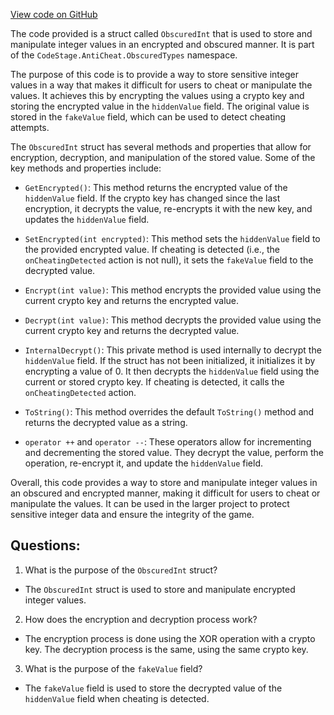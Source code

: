 [View code on GitHub](https://github.com/TieHaxJan/Brick-Force/Assembly-CSharp\CodeStage.AntiCheat.ObscuredTypes\ObscuredInt.cs)

The code provided is a struct called `ObscuredInt` that is used to store and manipulate integer values in an encrypted and obscured manner. It is part of the `CodeStage.AntiCheat.ObscuredTypes` namespace.

The purpose of this code is to provide a way to store sensitive integer values in a way that makes it difficult for users to cheat or manipulate the values. It achieves this by encrypting the values using a crypto key and storing the encrypted value in the `hiddenValue` field. The original value is stored in the `fakeValue` field, which can be used to detect cheating attempts.

The `ObscuredInt` struct has several methods and properties that allow for encryption, decryption, and manipulation of the stored value. Some of the key methods and properties include:

- `GetEncrypted()`: This method returns the encrypted value of the `hiddenValue` field. If the crypto key has changed since the last encryption, it decrypts the value, re-encrypts it with the new key, and updates the `hiddenValue` field.

- `SetEncrypted(int encrypted)`: This method sets the `hiddenValue` field to the provided encrypted value. If cheating is detected (i.e., the `onCheatingDetected` action is not null), it sets the `fakeValue` field to the decrypted value.

- `Encrypt(int value)`: This method encrypts the provided value using the current crypto key and returns the encrypted value.

- `Decrypt(int value)`: This method decrypts the provided value using the current crypto key and returns the decrypted value.

- `InternalDecrypt()`: This private method is used internally to decrypt the `hiddenValue` field. If the struct has not been initialized, it initializes it by encrypting a value of 0. It then decrypts the `hiddenValue` field using the current or stored crypto key. If cheating is detected, it calls the `onCheatingDetected` action.

- `ToString()`: This method overrides the default `ToString()` method and returns the decrypted value as a string.

- `operator ++` and `operator --`: These operators allow for incrementing and decrementing the stored value. They decrypt the value, perform the operation, re-encrypt it, and update the `hiddenValue` field.

Overall, this code provides a way to store and manipulate integer values in an obscured and encrypted manner, making it difficult for users to cheat or manipulate the values. It can be used in the larger project to protect sensitive integer data and ensure the integrity of the game.
## Questions: 
 1. What is the purpose of the `ObscuredInt` struct?
- The `ObscuredInt` struct is used to store and manipulate encrypted integer values.

2. How does the encryption and decryption process work?
- The encryption process is done using the XOR operation with a crypto key. The decryption process is the same, using the same crypto key.

3. What is the purpose of the `fakeValue` field?
- The `fakeValue` field is used to store the decrypted value of the `hiddenValue` field when cheating is detected.